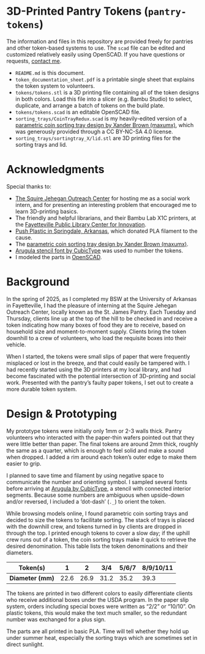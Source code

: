 # 3D-Printed Pantry Tokens (`pantry-tokens`)

The information and files in this repository are provided freely for pantries and other token-based systems to use. The `scad` file can be edited and customized relatively easily using OpenSCAD. If you have questions or requests, [contact me](https://linktr.ee/realmikkifriend).

- `README.md` is this document.
- `token_documentation_sheet.pdf` is a printable single sheet that explains the token system to volunteers.
- `tokens/tokens.stl` is a 3D printing file containing all of the token designs in both colors. Load this file into a slicer (e.g. Bambu Studio) to select, duplicate, and arrange a batch of tokens on the build plate.
- `tokens/tokens.scad` is an editable OpenSCAD file.
- `sorting_trays/CoinTrayRedux.scad` is my heavily-edited version of a [parametric coin sorting tray design by Xander Brown (maxumx)](https://www.thingiverse.com/thing:30631), which was generously provided through a CC BY-NC-SA 4.0 license.
- `sorting_trays/sortingtray_X/lid.stl` are 3D printing files for the sorting trays and lid.

# Acknowledgments

Special thanks to:

- [The Squire Jehegan Outreach Center](https://squirecenter.com/) for hosting me as a social work intern, and for presenting an interesting problem that encouraged me to learn 3D-printing basics.
- The friendly and helpful librarians, and their Bambu Lab X1C printers, at the [Fayetteville Public Library Center for Innovation](https://www.faylib.org/innovation-10978).
- [Push Plastic in Springdale, Arkansas](https://www.pushplastic.com/), which donated PLA filament to the cause.
- The [parametric coin sorting tray design by Xander Brown (maxumx)](https://www.thingiverse.com/thing:30631).
- [Arugula stencil font by CubicType](https://drj11.itch.io/arugula-font) was used to number the tokens.
- I modeled the parts in [OpenSCAD](https://openscad.org/).

# Background

In the spring of 2025, as I completed my BSW at the University of Arkansas in Fayetteville, I had the pleasure of interning at the Squire Jehegan Outreach Center, locally known as the St. James Pantry. Each Tuesday and Thursday, clients line up at the top of the hill to be checked in and receive a token indicating how many boxes of food they are to receive, based on household size and moment-to-moment supply. Clients bring the token downhill to a crew of volunteers, who load the requisite boxes into their vehicle.

When I started, the tokens were small slips of paper that were frequently misplaced or lost in the breeze, and that could easily be tampered with. I had recently started using the 3D printers at my local library, and had become fascinated with the potential intersection of 3D-printing and social work. Presented with the pantry’s faulty paper tokens, I set out to create a more durable token system.

# Design & Prototyping

My prototype tokens were initially only 1mm or 2-3 walls thick. Pantry volunteers who interacted with the paper-thin wafers pointed out that they were little better than paper. The final tokens are around 2mm thick, roughly the same as a quarter, which is enough to feel solid and make a sound when dropped. I added a rim around each token’s outer edge to make them easier to grip.

I planned to save time and filament by using negative space to communicate the number and orienting symbol. I sampled several fonts before arriving at [Arugula by CubicType](https://drj11.itch.io/arugula-font), a stencil with connected interior segments. Because some numbers are ambiguous when upside-down and/or reversed, I included a ‘dot-dash’ (`._`) to orient the token.

While browsing models online, I found parametric coin sorting trays and decided to size the tokens to facilitate sorting. The stack of trays is placed with the downhill crew, and tokens turned in by clients are dropped in through the top. I printed enough tokens to cover a slow day; if the uphill crew runs out of a token, the coin sorting trays make it quick to retrieve the desired denomination. This table lists the token denominations and their diameters.

| **Token(s)** | **1** | **2** | **3/4** | **5/6/7** | **8/9/10/11** |
| --- | --- | --- | --- | --- | --- |
| **Diameter (mm)** | 22.6 | 26.9 | 31.2 | 35.2 | 39.3 |

The tokens are printed in two different colors to easily differentiate clients who receive additional boxes under the USDA program. In the paper slip system, orders including special boxes were written as “2/2” or “10/10”. On plastic tokens, this would make the text much smaller, so the redundant number was exchanged for a plus sign.

The parts are all printed in basic PLA. Time will tell whether they hold up under summer heat, especially the sorting trays which are sometimes set in direct sunlight.

